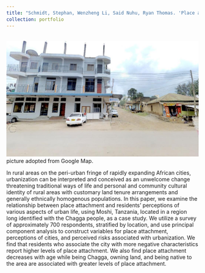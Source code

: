 ```yaml
---
title: "Schmidt, Stephan, Wenzheng Li, Said Nuhu, Ryan Thomas. 'Place attachment, regional identity and perceptions of urbanization in Moshi, Tanzania.'"
collection: portfolio
---
```


<br/><img src='/images/HI.jpg'>
picture adopted from Google Map. 

In rural areas on the peri-urban fringe of rapidly expanding African cities, urbanization can be interpreted and conceived as an unwelcome change threatening traditional ways of life and personal and community cultural identity of rural areas with customary land tenure arrangements and generally ethnically homogenous populations. In this paper, we examine the relationship between place attachment and residents’ perceptions of various aspects of urban life, using Moshi, Tanzania, located in a region long identified with the Chagga people, as a case study. We utilize a survey of approximately 700 respondents, stratified by location, and use principal component analysis to construct variables for place attachment, perceptions of cities, and perceived risks associated with urbanization. We find that residents who associate the city with more negative characteristics report higher levels of place attachment. We also find place attachment decreases with age while being Chagga, owning land, and being native to the area are associated with greater levels of place attachment.
